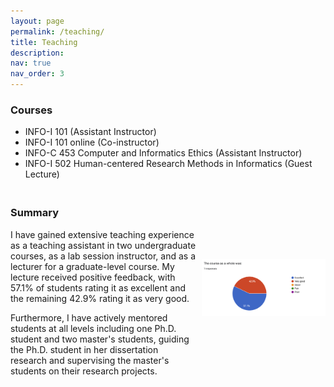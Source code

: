 ```yaml
---
layout: page
permalink: /teaching/
title: Teaching
description:
nav: true
nav_order: 3
---
```

<h3>Courses</h3>
<ul>
  <li>INFO-I 101 (Assistant Instructor)</li>
  <li>INFO-I 101 online (Co-instructor)</li>
  <li>INFO-C 453 Computer and Informatics Ethics (Assistant Instructor)</li>
  <li>INFO-I 502 Human-centered Research Methods in Informatics (Guest Lecture)</li>
</ul>

<div style="display: flex; align-items: center; margin-top: 20px;">
  <div style="flex: 1.8;">
    <h3>Summary</h3>
    <p>I have gained extensive teaching experience as a teaching assistant in two undergraduate courses, as a lab session instructor, and as a lecturer for a graduate-level course. My lecture received positive feedback, with 57.1% of students rating it as excellent and the remaining 42.9% rating it as very good.</p>
    <p>Furthermore, I have actively mentored students at all levels including one Ph.D. student and two master's students, guiding the Ph.D. student in her dissertation research and supervising the master's students on their research projects.</p>
  </div>
  <div style="flex: 1.2; margin-left: 10px;">
    <p><img src="/assets/img/teaching-rate.png" alt="Teaching Image" style="max-width: 100%;"></p>
  </div>
</div>
